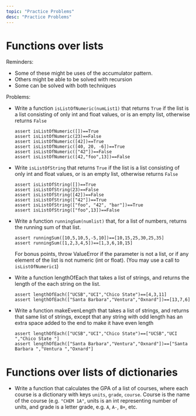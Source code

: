 ```yaml
---
topic: "Practice Problems"
desc: "Practice Problems"
---
```


# Functions over lists

Reminders:
* Some of these might be uses of the accumulator pattern.  
* Others might be able to be solved with recursion
* Some can be solved with both techniques

Problems:

* Write a function `isListOfNumeric(numList1)` that returns `True` if the list is a list consisting
   of only int and float values, or is an empty list, otherwise returns `False`
   ```
   assert isListOfNumeric([])==True
   assert isListOfNumeric(23)==False
   assert isListOfNumeric([42])==True
   assert isListOfNumeric([40, 20, -6])==True
   assert isListOfNumeric(["42"])==False
   assert isListOfNumeric([42,"foo",13])==False
   ```

* Write `isListOfString` that returns `True` if the list is a list consisting
   of only int and float values, or is an empty list, otherwise returns `False`
   
   ```
   assert isListOfString([])==True
   assert isListOfString(23)==False
   assert isListOfString([42])==False
   assert isListOfString(["42"])==True
   assert isListOfString(["foo", "42", "bar"])==True
   assert isListOfString(["foo",13])==False
   ```
   
* Write a function `runningSum(numlist)` that, for a list of numbers, returns the running sum of that list.
   ```
   assert runningSum([10,5,10,5,-5,10])==[10,15,25,30,25,35]
   assert runningSum([1,2,3,4,5])==[1,3,6,10,15]
   ```
   
   For bonus points, throw ValueError if the parameter is not a list, or if any element of the list is not
   numeric (int or float).  (You may use a call to `isListOfNumeric1`)
   
* Write a function lengthOfEach that takes a list of strings, and returns the length of the each string on the list.
   ```
   assert lengthOfEach(["UCSB","UCI","Chico State")==[4,3,11]
   assert lengthOfEach(["Santa Barbara","Ventura","Oxnard"])==[13,7,6]
   ```

* Write a function makeEvenLength that takes a list of strings, and returns that same list of strings, except that any
   string with odd length has an extra space added to the end to make it have even length
   
   ```
   assert lengthOfEach(["UCSB","UCI","Chico State")==["UCSB","UCI ","Chico State "]
   assert lengthOfEach(["Santa Barbara","Ventura","Oxnard"])==["Santa Barbara ","Ventura ","Oxnard"]
   ```
# Functions over lists of dictionaries

* Write a function that calculates the GPA of a list of courses, where each course is a dictionary with
   keys `units`, `grade`, `course`.   Course is the name of the course (e.g. `"CHEM 1A"`, units is an int
   representing number of units, and grade is a letter grade, e.g. `A`, `A-`, `B+`, etc.
   
   
